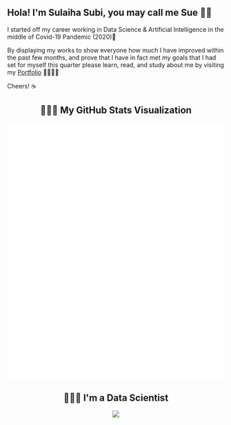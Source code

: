 ## Hola! I'm Sulaiha Subi, you may call me Sue 👋🏻
I started off my career working in Data Science & Artificial Intelligence in the middle of Covid-19 Pandemic (2020)🦠

By displaying my works to show everyone how much I have improved within the past few months, and prove that I have in fact met my goals that I had set for myself this quarter please learn, read, and study about me by visiting my <a href="https://sulaihasubi.github.io">Portfolio</a> 👩🏻‍💻✨

Cheers! ☕
<!-- 
## 👩🏻‍💻 [GitHub Stats Visualization](https://github.com/sulaihasubi/github-stats) -->
<h2 align="center">👩🏻‍💻 My GitHub Stats Visualization</h2>

<a align="center" href="https://github.com/sulaihasubi/github-stats">
  
![](https://github.com/sulaihasubi/github-stats/blob/master/generated/overview.svg)
![](https://github.com/sulaihasubi/github-stats/blob/master/generated/languages.svg)
  
</a>

<h2 align="center">👩🏻‍🔬 I'm a Data Scientist</h2>
<p align="center">
  <a href="https://github.com/sulaihasubi/github-profile-trophy">
  <img width=800 src="https://github-profile-trophy.vercel.app/?username=sulaihasubi&column=8&theme=gruvbox&margin-w=15&no-frame=true"/>
</p>

<!--
**sulaihasubi/sulaihasubi** is a ✨ _special_ ✨ repository because its `README.md` (this file) appears on your GitHub profile.
-->
<!-- <h2 align="center">✔️ Github Stats</h2>
<p align="center">
  <img src="https://github-readme-stats.vercel.app/api?username=sulaihasubi&show_icons=true&include_all_commits">
</p>

<h2 align="center">🖥️ Programming Languages</h2>
<p align="center">
  <img src="https://github-readme-stats.vercel.app/api/top-langs/?username=sulaihasubi&layout=compact&langs_count=10&card_width=445"> -->
</p>

<!-- <h2 align="center">⏰ Time Spend</h2>
<p align="center">
  <img src="https://github-readme-stats.vercel.app/api/wakatime?username=sulaihasubi&layout=compact&langs_count=10&?style=flat-square">
</p> -->

<!--  This is stat one by one -->
<!-- ![Sulaiha Subi's GitHub stats](https://github-readme-stats.vercel.app/api?username=sulaihasubi&show_icons=true&include_all_commits)



[![Top Langs](https://github-readme-stats.vercel.app/api/top-langs/?username=sulaihasubi&layout=compact&langs_count=10&card_width=445)](https://github.com/sulaihasubi/github-readme-stats)


[![Sulaiha Subi's wakatime stats](https://github-readme-stats.vercel.app/api/wakatime?username=willianrod&layout=compact&langs_count=10&?style=flat-square)](https://github.com/anuraghazra/github-readme-stats) -->
<!--  This is stat one by one -->


<!--  Side by Side Setting -->
<!-- <a href="https://github-readme-stats.vercel.app/api?username=sulaihasubi&show_icons=true&include_all_commits">
  <img align="center" src="https://github-readme-stats.vercel.app/api?username=sulaihasubi&show_icons=true&include_all_commits" />
</a>
<a href="https://github.com/sulaihasubi/github-readme-stats">
  <img align="center" src="https://github-readme-stats.vercel.app/api/top-langs/?username=sulaihasubi&layout=compact&langs_count=9&card_width=400"/>
</a>
 -->
<!--  Side by Side Setting -->
